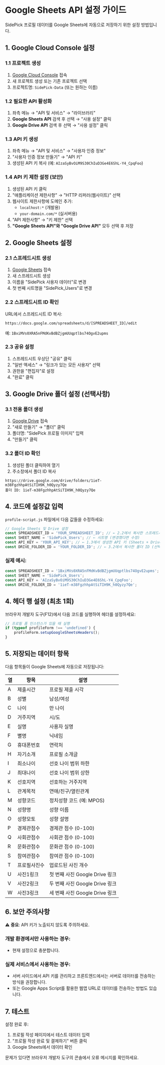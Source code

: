# Google Sheets API 설정 가이드

SidePick 프로필 데이터를 Google Sheets에 자동으로 저장하기 위한 설정 방법입니다.

## 1. Google Cloud Console 설정

### 1.1 프로젝트 생성
1. [Google Cloud Console](https://console.cloud.google.com/) 접속
2. 새 프로젝트 생성 또는 기존 프로젝트 선택
3. 프로젝트명: `SidePick-Data` (또는 원하는 이름)

### 1.2 필요한 API 활성화
1. 좌측 메뉴 → "API 및 서비스" → "라이브러리"
2. **Google Sheets API** 검색 후 선택 → "사용 설정" 클릭
3. **Google Drive API** 검색 후 선택 → "사용 설정" 클릭

### 1.3 API 키 생성
1. 좌측 메뉴 → "API 및 서비스" → "사용자 인증 정보"
2. "사용자 인증 정보 만들기" → "API 키"
3. 생성된 API 키 복사 (예: `AIzaSyBvOiM9S30ChIuD3Ge4E6ShL-Y4_CpqFoo`)

### 1.4 API 키 제한 설정 (보안)
1. 생성된 API 키 클릭
2. "애플리케이션 제한사항" → "HTTP 리퍼러(웹사이트)" 선택
3. 웹사이트 제한사항에 도메인 추가:
   - `localhost:*` (개발용)
   - `your-domain.com/*` (실서버용)
4. "API 제한사항" → "키 제한" 선택
5. **"Google Sheets API"와 "Google Drive API"** 모두 선택 후 저장

## 2. Google Sheets 설정

### 2.1 스프레드시트 생성
1. [Google Sheets](https://sheets.google.com) 접속
2. 새 스프레드시트 생성
3. 이름을 "SidePick 사용자 데이터"로 변경
4. 첫 번째 시트명을 "SidePick_Users"로 변경

### 2.2 스프레드시트 ID 확인
URL에서 스프레드시트 ID 복사:
```
https://docs.google.com/spreadsheets/d/[SPREADSHEET_ID]/edit
```
예: `1BxiMVs0XRA5nFMdKvBdBZjgmUUqptlbs74OgvE2upms`

### 2.3 공유 설정
1. 스프레드시트 우상단 "공유" 클릭
2. "일반 액세스" → "링크가 있는 모든 사용자" 선택
3. 권한을 "편집자"로 설정
4. "완료" 클릭

## 3. Google Drive 폴더 설정 (선택사항)

### 3.1 전용 폴더 생성
1. [Google Drive](https://drive.google.com) 접속
2. "새로 만들기" → "폴더" 클릭
3. 폴더명: "SidePick 프로필 이미지" 입력
4. "만들기" 클릭

### 3.2 폴더 ID 확인
1. 생성된 폴더 클릭하여 열기
2. 주소창에서 폴더 ID 복사
```
https://drive.google.com/drive/folders/1ieT-m38FgzhhpAtSiTIH9K_h0Qyzy7Qe
폴더 ID: 1ieT-m38FgzhhpAtSiTIH9K_h0Qyzy7Qe
```

## 4. 코드에 설정값 입력

`profile-script.js` 파일에서 다음 값들을 수정하세요:

```javascript
// Google Sheets 및 Drive 설정
const SPREADSHEET_ID = 'YOUR_SPREADSHEET_ID'; // ← 2.2에서 복사한 스프레드시트 ID
const SHEET_NAME = 'SidePick_Users'; // ← 시트명 (변경했다면 수정)
const API_KEY = 'YOUR_API_KEY'; // ← 1.3에서 생성한 API 키 (Sheets + Drive 권한)
const DRIVE_FOLDER_ID = 'YOUR_FOLDER_ID'; // ← 3.2에서 복사한 폴더 ID (선택사항)
```

### 실제 예시:
```javascript
const SPREADSHEET_ID = '1BxiMVs0XRA5nFMdKvBdBZjgmUUqptlbs74OgvE2upms';
const SHEET_NAME = 'SidePick_Users';
const API_KEY = 'AIzaSyBvOiM9S30ChIuD3Ge4E6ShL-Y4_CpqFoo';
const DRIVE_FOLDER_ID = '1ieT-m38FgzhhpAtSiTIH9K_h0Qyzy7Qe';
```

## 4. 헤더 행 설정 (최초 1회)

브라우저 개발자 도구(F12)에서 다음 코드를 실행하여 헤더를 설정하세요:

```javascript
// 프로필 폼 인스턴스가 있을 때 실행
if (typeof profileForm !== 'undefined') {
    profileForm.setupGoogleSheetsHeaders();
}
```

## 5. 저장되는 데이터 항목

다음 항목들이 Google Sheets에 자동으로 저장됩니다:

| 열 | 항목 | 설명 |
|---|---|---|
| A | 제출시간 | 프로필 제출 시각 |
| B | 성별 | 남성/여성 |
| C | 나이 | 만 나이 |
| D | 거주지역 | 시/도 |
| E | 실명 | 사용자 실명 |
| F | 별명 | 닉네임 |
| G | 휴대폰번호 | 연락처 |
| H | 자기소개 | 프로필 소개글 |
| I | 최소나이 | 선호 나이 범위 하한 |
| J | 최대나이 | 선호 나이 범위 상한 |
| K | 선호지역 | 선호하는 거주지역 |
| L | 관계목적 | 연애/친구/열린관계 |
| M | 성향코드 | 정치성향 코드 (예: MPOS) |
| N | 성향명 | 성향 이름 |
| O | 성향모토 | 성향 설명 |
| P | 경제관점수 | 경제관 점수 (0-100) |
| Q | 사회관점수 | 사회관 점수 (0-100) |
| R | 문화관점수 | 문화관 점수 (0-100) |
| S | 참여관점수 | 참여관 점수 (0-100) |
| T | 프로필사진수 | 업로드된 사진 개수 |
| U | 사진1링크 | 첫 번째 사진 Google Drive 링크 |
| V | 사진2링크 | 두 번째 사진 Google Drive 링크 |
| W | 사진3링크 | 세 번째 사진 Google Drive 링크 |

## 6. 보안 주의사항

⚠️ **중요**: API 키가 노출되지 않도록 주의하세요.

### 개발 환경에서만 사용하는 경우:
- 현재 설정으로 충분합니다.

### 실제 서비스에서 사용하는 경우:
- 서버 사이드에서 API 키를 관리하고 프론트엔드에서는 서버로 데이터를 전송하는 방식을 권장합니다.
- 또는 Google Apps Script를 활용한 웹앱 URL로 데이터를 전송하는 방법도 있습니다.

## 7. 테스트

설정 완료 후:
1. 프로필 작성 페이지에서 테스트 데이터 입력
2. "프로필 작성 완료 및 결제하기" 버튼 클릭
3. Google Sheets에서 데이터 확인

문제가 있다면 브라우저 개발자 도구의 콘솔에서 오류 메시지를 확인하세요.